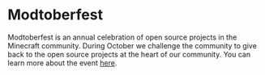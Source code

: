 # Modtoberfest

Modtoberfest is an annual celebration of open source projects in the Minecraft community. During October we challenge the community to give back to the open source projects at the heart of our community. You can learn more about the event [here](https://modtoberfest.com/).